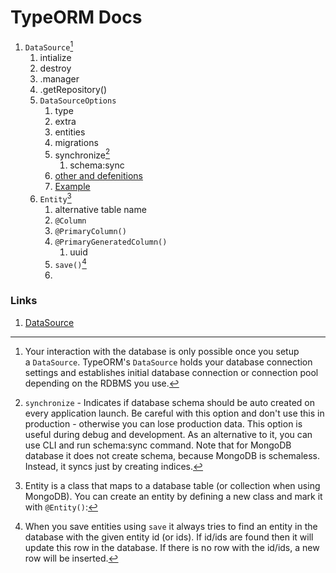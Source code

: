 # TypeORM Docs

1. `DataSource`[^1]
    1. intialize
    2. destroy
    3. .manager
    4. .getRepository()
    5. `DataSourceOptions`
        1. type
        2. extra
        3. entities
        4. migrations
        5. synchronize[^2]
            1. schema:sync
        6. [other and defenitions](https://typeorm.io/data-source-options#common-data-source-options)
        7. [Example](https://typeorm.io/data-source-options#data-source-options-example)
    6. `Entity`[^3]
        1. alternative table name
        2. `@Column`
        3. `@PrimaryColumn()`
        4. `@PrimaryGeneratedColumn()`
            1. uuid
        5. `save()`[^4]
        6.

### Links

1. [DataSource](https://typeorm.io/data-source)

[^1]: Your interaction with the database is only possible once you setup a `DataSource`. TypeORM's `DataSource` holds your database connection settings and establishes initial database connection or connection pool depending on the RDBMS you use.
[^2]: `synchronize` - Indicates if database schema should be auto created on every application launch. Be careful with this option and don't use this in production - otherwise you can lose production data. This option is useful during debug and development. As an alternative to it, you can use CLI and run schema:sync command. Note that for MongoDB database it does not create schema, because MongoDB is schemaless. Instead, it syncs just by creating indices.
[^3]: Entity is a class that maps to a database table (or collection when using MongoDB). You can create an entity by defining a new class and mark it with `@Entity()`:
[^4]: When you save entities using `save` it always tries to find an entity in the database with the given entity id (or ids). If id/ids are found then it will update this row in the database. If there is no row with the id/ids, a new row will be inserted.
